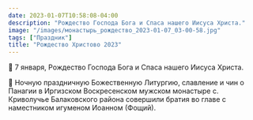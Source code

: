 ```yaml
---
date: 2023-01-07T10:58:08-04:00
description: "Рождество Господа Бога и Спаса нашего Иисуса Христа."
image: "/images/монастырь_рождество_2023-01-07_03-00-58.jpg"
tags: ["Праздник"]
title: "Рождество Христово 2023"
---
```


🎄 7 января, Рождество Господа Бога и Спаса нашего Иисуса Христа.

🎄 Ночную праздничную Божественную Литургию, славление и чин о Панагии в Иргизском Воскресенском мужском монастыре с. Криволучье Балаковского района совершили братия во главе с наместником игуменом Иоанном (Фощий).

